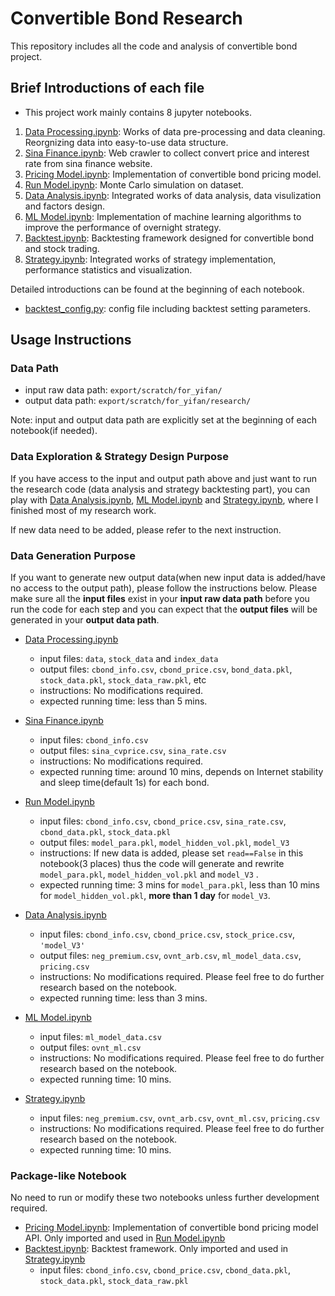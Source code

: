 # Convertible Bond Research

This repository includes all the code and analysis of convertible bond project.

## Brief Introductions of each file
 - This project work mainly contains 8 jupyter notebooks. 
1. [Data Processing.ipynb](https://github.com/rookieyifan/convertible-bond/blob/main/Data%20Processing.ipynb): Works of data pre-processing and data cleaning. Reorgnizing data into easy-to-use data structure.
2. [Sina Finance.ipynb](https://github.com/rookieyifan/convertible-bond/blob/main/SinaFinance.ipynb): Web crawler to collect convert price and interest rate from sina finance website.
3. [Pricing Model.ipynb](https://github.com/rookieyifan/convertible-bond/blob/main/PricingModel.ipynb): Implementation of convertible bond pricing model.
4. [Run Model.ipynb](https://github.com/rookieyifan/convertible-bond/blob/main/Run%20Model.ipynb): Monte Carlo simulation on dataset.
5. [Data Analysis.ipynb](https://github.com/rookieyifan/convertible-bond/blob/main/Data%20Analysis.ipynb): Integrated works of data analysis, data visulization and factors design.
6. [ML Model.ipynb](https://github.com/rookieyifan/convertible-bond/blob/main/ML%20Model.ipynb): Implementation of machine learning algorithms to improve the performance of overnight strategy.
7. [Backtest.ipynb](https://github.com/rookieyifan/convertible-bond/blob/main/Backtest.ipynb): Backtesting framework designed for convertible bond and stock trading.
8. [Strategy.ipynb](https://github.com/rookieyifan/convertible-bond/blob/main/Strategy.ipynb): Integrated works of strategy implementation, performance statistics and visualization.

Detailed introductions can be found at the beginning of each notebook.

 - [backtest_config.py](https://github.com/rookieyifan/convertible-bond/blob/main/backtest_config.py): config file including backtest setting parameters.

## Usage Instructions
### Data Path
+ input raw data path: `export/scratch/for_yifan/`
+ output data path: `export/scratch/for_yifan/research/`

Note: input and output data path are explicitly set at the beginning of each notebook(if needed). 

### Data Exploration & Strategy Design Purpose 
If you have access to the input and output path above and just want to run the research code (data analysis and strategy backtesting part), you can play with [Data Analysis.ipynb](https://github.com/rookieyifan/convertible-bond/blob/main/Data%20Analysis.ipynb), [ML Model.ipynb](https://github.com/rookieyifan/convertible-bond/blob/main/ML%20Model.ipynb) and  [Strategy.ipynb](https://github.com/rookieyifan/convertible-bond/blob/main/Strategy.ipynb), where I finished most of my research work.

If new data need to be added, please refer to the next instruction.

### Data Generation Purpose
If you want to generate new output data(when new input data is added/have no access to the output path), please follow the instructions below. Please make sure all the **input files** exist in your **input raw data path** before you run the code for each step and you can expect that the **output files** will be generated in your **output data path**.

+ [Data Processing.ipynb](https://github.com/rookieyifan/convertible-bond/blob/main/Data%20Processing.ipynb)
    + input files: `data`, `stock_data` and `index_data`
    + output files: `cbond_info.csv`, `cbond_price.csv`, `bond_data.pkl`, `stock_data.pkl`, `stock_data_raw.pkl`, etc
    + instructions: No modifications required. 
    + expected running time: less than 5 mins.

+ [Sina Finance.ipynb](https://github.com/rookieyifan/convertible-bond/blob/main/SinaFinance.ipynb)
    + input files: `cbond_info.csv`
    + output files: `sina_cvprice.csv`, `sina_rate.csv`
    + instructions: No modifications required.
    + expected running time: around 10 mins, depends on Internet stability and sleep time(default 1s) for each bond.
    
+ [Run Model.ipynb](https://github.com/rookieyifan/convertible-bond/blob/main/Run%20Model.ipynb)
    + input files: `cbond_info.csv`, `cbond_price.csv`, `sina_rate.csv`, `cbond_data.pkl`, `stock_data.pkl`
    + output files: `model_para.pkl`, `model_hidden_vol.pkl`, `model_V3`
    + instructions: If new data is added, please set ``read==False`` in this notebook(3 places) thus the code will generate and rewrite `model_para.pkl`, `model_hidden_vol.pkl` and `model_V3` . 
    + expected running time: 3 mins for `model_para.pkl`, less than 10 mins for `model_hidden_vol.pkl`, **more than 1 day** for `model_V3`.
+ [Data Analysis.ipynb](https://github.com/rookieyifan/convertible-bond/blob/main/Data%20Analysis.ipynb)
    + input files: `cbond_info.csv`, `cbond_price.csv`, `stock_price.csv`, `'model_V3'`
    + output files: `neg_premium.csv`, `ovnt_arb.csv`, `ml_model_data.csv`, `pricing.csv`
    + instructions: No modifications required. Please feel free to do further research based on the notebook.
    + expected running time: less than 3 mins.
+ [ML Model.ipynb](https://github.com/rookieyifan/convertible-bond/blob/main/ML%20Model.ipynb)
    + input files: `ml_model_data.csv`
    + output files: `ovnt_ml.csv`
    + instructions: No modifications required. Please feel free to do further research based on the notebook.
    + expected running time: 10 mins.
+ [Strategy.ipynb](https://github.com/rookieyifan/convertible-bond/blob/main/Strategy.ipynb)
    + input files: `neg_premium.csv`, `ovnt_arb.csv`, `ovnt_ml.csv`, `pricing.csv`
    + instructions: No modifications required. Please feel free to do further research based on the notebook.
    + expected running time: 10 mins.

### Package-like Notebook
No need to run or modify these two notebooks unless further development required.
+ [Pricing Model.ipynb](https://github.com/rookieyifan/convertible-bond/blob/main/PricingModel.ipynb): Implementation of convertible bond pricing model API. Only imported and used in [Run Model.ipynb](http://gitlab.intern.dtl/yifan/convertible-bond/blob/master/Run%20Model.ipynb)
+ [Backtest.ipynb](https://github.com/rookieyifan/convertible-bond/blob/main/Backtest.ipynb): Backtest framework. Only imported and used in [Strategy.ipynb](http://gitlab.intern.dtl/yifan/convertible-bond/blob/master/Strategy.ipynb)
    +  input files: `cbond_info.csv`, `cbond_price.csv`, `cbond_data.pkl`, `stock_data.pkl`, `stock_data_raw.pkl`

